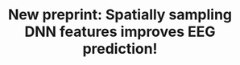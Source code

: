 ---
title:  "New preprint: Spatially sampling DNN features improves EEG prediction!"
mathjax: true
layout: post
categories: media
authors: "*Niklas Müller*, H. Steven Scholte, Iris I. A. Groen"
description: >
        Using encoding models that map spatial activations of deep neural networks onto EEG data we show that foveal and peripheral information are processed at distinct points in time.
        Strikingly, a empiricially-based model of the distribution of retinal ganglion cells in the human can enhance the encoding model and holistically predict the EEG signal across the full time course as well as across the whole scalp!

        We  develop a new method and show that abundant retinotopic information can be recovered from EEG signals: in an iterative procedure, we randomly sample pixels of the DNN activation maps that are used to make the encoding prediction and thereby, iteratively build up a pixel-wise importance map of each spatial location to the encoding model performance.


        Check out the preprint here on [bioRxiv!](https://www.biorxiv.org/content/10.1101/2024.08.05.606515v1)

        <div style="display: flex; align-items: center;">
            <img src="/assets/imgs/oads_eeg_preprint_screenshot.png" />
        </div>

---
